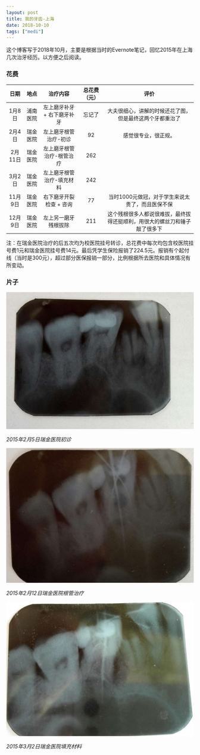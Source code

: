 ```yaml
---
layout: post
title: 我的牙齿-上海
date: 2018-10-10
tags: ["medi"]
---
```


这个博客写于2018年10月，主要是根据当时的Evernote笔记，回忆2015年在上海几次治牙经历。以方便之后阅读。

### 花费

|日期|地点|治疗内容|总花费（元）|评价|
|:--:|:--:|:--:|:--:|:--:|
|1月8日|浦南医院|左上磨牙补牙 + 右下磨牙补牙|忘记了|大夫很细心，讲解的时候还花了图，但是最终这两个牙都重治了|
|2月4日|瑞金医院|左上磨牙根管治疗-初诊|92|感觉很专业，很正规。|
|2月11日|瑞金医院|左上磨牙根管治疗-根管治疗|262||
|3月2日|瑞金医院|左上磨牙根管治疗-填充材料|242||
|11月9日|瑞金医院|右下磨牙开裂检查 + 咨询|77|当时1000元做冠，对于学生来说太贵了，而且医保不保|
|12月9日|瑞金医院|左上另一磨牙残根拔除|211|这个残根很多人都说很难拔，最终拔得还挺顺利，用很大的螺丝刀和锤子敲了很多下|

注：在瑞金医院治疗的后五次均为校医院挂号转诊，总花费中每次均包含校医院挂号费1元和瑞金医院挂号费14元。最后凭学生保险报销了224.5元。报销有个起付线（当时是300元），超过部分医保报销一部分，比例根据所去医院和具体情况有所变动。

### 片子

![](/images/teeth-sh-1.jpg)

*2015年2月5日瑞金医院初诊*

![](/images/teeth-sh-2.jpg)

*2015年2月12日瑞金医院根管治疗*

![](/images/teeth-sh-3.jpg)

*2015年3月2日瑞金医院填充材料*